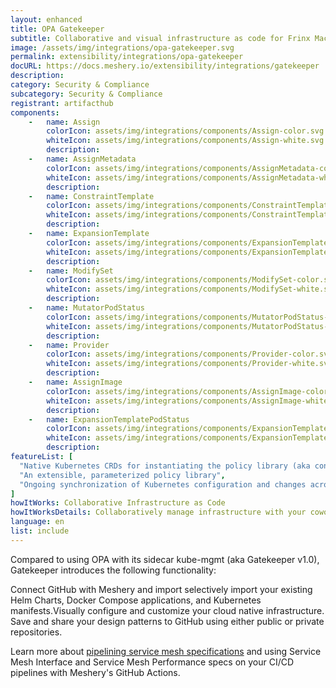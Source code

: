 ```yaml
---
layout: enhanced
title: OPA Gatekeeper
subtitle: Collaborative and visual infrastructure as code for Frinx Machine
image: /assets/img/integrations/opa-gatekeeper.svg
permalink: extensibility/integrations/opa-gatekeeper
docURL: https://docs.meshery.io/extensibility/integrations/gatekeeper
description: 
category: Security & Compliance
subcategory: Security & Compliance
registrant: artifacthub
components: 
	-	name: Assign
		colorIcon: assets/img/integrations/components/Assign-color.svg
		whiteIcon: assets/img/integrations/components/Assign-white.svg
		description: 
	-	name: AssignMetadata
		colorIcon: assets/img/integrations/components/AssignMetadata-color.svg
		whiteIcon: assets/img/integrations/components/AssignMetadata-white.svg
		description: 
	-	name: ConstraintTemplate
		colorIcon: assets/img/integrations/components/ConstraintTemplate-color.svg
		whiteIcon: assets/img/integrations/components/ConstraintTemplate-white.svg
		description: 
	-	name: ExpansionTemplate
		colorIcon: assets/img/integrations/components/ExpansionTemplate-color.svg
		whiteIcon: assets/img/integrations/components/ExpansionTemplate-white.svg
		description: 
	-	name: ModifySet
		colorIcon: assets/img/integrations/components/ModifySet-color.svg
		whiteIcon: assets/img/integrations/components/ModifySet-white.svg
		description: 
	-	name: MutatorPodStatus
		colorIcon: assets/img/integrations/components/MutatorPodStatus-color.svg
		whiteIcon: assets/img/integrations/components/MutatorPodStatus-white.svg
		description: 
	-	name: Provider
		colorIcon: assets/img/integrations/components/Provider-color.svg
		whiteIcon: assets/img/integrations/components/Provider-white.svg
		description: 
	-	name: AssignImage
		colorIcon: assets/img/integrations/components/AssignImage-color.svg
		whiteIcon: assets/img/integrations/components/AssignImage-white.svg
		description: 
	-	name: ExpansionTemplatePodStatus
		colorIcon: assets/img/integrations/components/ExpansionTemplatePodStatus-color.svg
		whiteIcon: assets/img/integrations/components/ExpansionTemplatePodStatus-white.svg
		description: 
featureList: [
  "Native Kubernetes CRDs for instantiating the policy library (aka constraints)",
  "An extensible, parameterized policy library",
  "Ongoing synchronization of Kubernetes configuration and changes across any number of clusters."
]
howItWorks: Collaborative Infrastructure as Code
howItWorksDetails: Collaboratively manage infrastructure with your coworkers synchronously sharing the same designs.
language: en
list: include
---
```

<p>
Compared to using OPA with its sidecar kube-mgmt (aka Gatekeeper v1.0), Gatekeeper introduces the following functionality:
</p>
<p>
    Connect GitHub with Meshery and import selectively import your existing Helm Charts, Docker Compose applications, and Kubernetes manifests.Visually configure and customize your cloud native infrastructure.
    Save and share your design patterns to GitHub using either public or private repositories.
</p>
<p>
    Learn more about <a href="/blog/service-mesh-specifications/pipelining-service-mesh-specifications">pipelining service mesh specifications</a> and using Service Mesh Interface and Service Mesh Performance specs on your CI/CD pipelines with Meshery's GitHub Actions.
</p>
